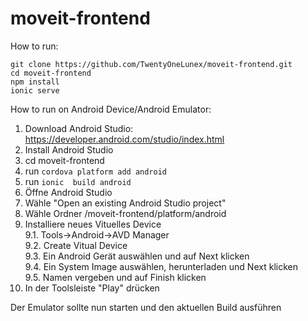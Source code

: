# moveit-frontend

How to run:

```
git clone https://github.com/TwentyOneLunex/moveit-frontend.git
cd moveit-frontend
npm install
ionic serve
```


How to run on Android Device/Android Emulator:

1. Download Android Studio: https://developer.android.com/studio/index.html  
2. Install Android Studio  
3. cd moveit-frontend  
4. run ```cordova platform add android```  
5. run ```ionic  build android```  
6. Öffne Android Studio  
7. Wähle "Open an existing Android Studio project"  
8. Wähle Ordner /moveit-frontend/platform/android  
9. Installiere neues Vituelles Device      
9.1. Tools->Android->AVD Manager  
9.2. Create Vitual Device  
9.3. Ein Android Gerät auswählen und auf Next klicken  
9.4. Ein System Image auswählen, herunterladen und Next klicken  
9.5. Namen vergeben und auf Finish klicken  
10. In der Toolsleiste "Play" drücken   

Der Emulator sollte nun starten und den aktuellen Build ausführen


 

